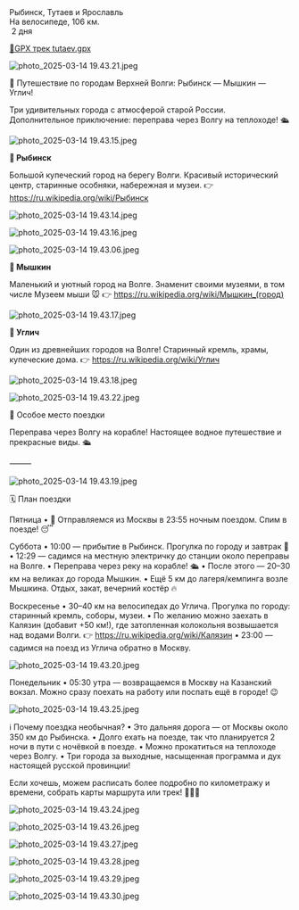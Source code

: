 
<link rel="stylesheet" href="../assets-custom/css/style-markdown.css">
<div class="cover-container" style="background-image: url('tutaev-1600.jpg');">
	<div class="cover-text">
		<div class="cover-title">
            Рыбинск, Тутаев и Ярославль
        </div>
		<div class="cover-description">
			<div class="packages-location">
                <img loading="lazy" src="../assets-custom/icon-bike.png" alt="" class="cover-icon">
                <div class="h4-default regular">На велосипеде, 106 км.</div>
            </div>
            <div>
                <img class="cover-icon" loading="lazy" src="../assets-custom/icon-time.png" alt=""  />
                <span>2 дня</span>
            </div>
		</div>
	</div>
</div>

<div id="map"></div>

[📍GPX трек tutaev.gpx](tutaev.gpx)


![photo_2025-03-14 19.43.21.jpeg](imgs/photo_2025-03-14%2019.43.21.jpeg)





🚂 Путешествие по городам Верхней Волги: Рыбинск — Мышкин — Углич!

Три удивительных города с атмосферой старой России.
Дополнительное приключение: переправа через Волгу на теплоходе! 🛳️

![photo_2025-03-14 19.43.15.jpeg](imgs/photo_2025-03-14%2019.43.15.jpeg)



**📍 Рыбинск**

Большой купеческий город на берегу Волги.
Красивый исторический центр, старинные особняки, набережная и музеи.
👉 https://ru.wikipedia.org/wiki/Рыбинск

![photo_2025-03-14 19.43.14.jpeg](imgs/photo_2025-03-14%2019.43.14.jpeg)

![photo_2025-03-14 19.43.16.jpeg](imgs/photo_2025-03-14%2019.43.16.jpeg)

![photo_2025-03-14 19.43.06.jpeg](imgs/photo_2025-03-14%2019.43.06.jpeg)


**📍 Мышкин**

Маленький и уютный город на Волге.
Знаменит своими музеями, в том числе Музеем мыши 🐭
👉 https://ru.wikipedia.org/wiki/Мышкин_(город)

![photo_2025-03-14 19.43.17.jpeg](imgs/photo_2025-03-14%2019.43.17.jpeg)



**📍 Углич**

Один из древнейших городов на Волге!
Старинный кремль, храмы, купеческие дома.
👉 https://ru.wikipedia.org/wiki/Углич

![photo_2025-03-14 19.43.18.jpeg](imgs/photo_2025-03-14%2019.43.18.jpeg)

![photo_2025-03-14 19.43.22.jpeg](imgs/photo_2025-03-14%2019.43.22.jpeg)

🌊 Особое место поездки

Переправа через Волгу на корабле!
Настоящее водное путешествие и прекрасные виды. 🛳️

⸻


![photo_2025-03-14 19.43.19.jpeg](imgs/photo_2025-03-14%2019.43.19.jpeg)


🗓️ План поездки

Пятница
•	🚂 Отправляемся из Москвы в 23:55 ночным поездом.
Спим в поезде! 😴



Суббота
•	10:00 — прибытие в Рыбинск.
Прогулка по городу и завтрак 🍳
•	12:29 — садимся на местную электричку до станции около переправы на Волге.
•	Переправа через реку на корабле! 🛳️
•	После этого — 20–30 км на великах до города Мышкин.
•	Ещё 5 км до лагеря/кемпинга возле Мышкина.
Отдых, закат, вечерний костёр 🔥



Воскресенье
•	30–40 км на велосипедах до Углича.
Прогулка по городу: старинный кремль, соборы, музеи.
•	По желанию можно заехать в Калязин (добавит +50 км!), где затопленная колокольня возвышается над водами Волги.
👉 https://ru.wikipedia.org/wiki/Калязин
•	23:00 — садимся на поезд из Углича обратно в Москву.



![photo_2025-03-14 19.43.20.jpeg](imgs/photo_2025-03-14%2019.43.20.jpeg)



Понедельник
•	05:30 утра — возвращаемся в Москву на Казанский вокзал.
Можно сразу поехать на работу или поспать ещё в городе! 😉



![photo_2025-03-14 19.43.25.jpeg](imgs/photo_2025-03-14%2019.43.25.jpeg)

ℹ️ Почему поездка необычная?
•	Это дальняя дорога — от Москвы около 350 км до Рыбинска.
•	Долго ехать на поезде, так что планируется 2 ночи в пути с ночёвкой в поезде.
•	Можно прокатиться на теплоходе через Волгу.
•	Три города за выходные, насыщенная программа и дух настоящей русской провинции!



Если хочешь, можем расписать более подробно по километражу и времени, собрать карты маршрута или трек! 🚴‍♂️🌲




![photo_2025-03-14 19.43.24.jpeg](imgs/photo_2025-03-14%2019.43.24.jpeg)

![photo_2025-03-14 19.43.26.jpeg](imgs/photo_2025-03-14%2019.43.26.jpeg)

![photo_2025-03-14 19.43.27.jpeg](imgs/photo_2025-03-14%2019.43.27.jpeg)

![photo_2025-03-14 19.43.28.jpeg](imgs/photo_2025-03-14%2019.43.28.jpeg)

![photo_2025-03-14 19.43.29.jpeg](imgs/photo_2025-03-14%2019.43.29.jpeg)

![photo_2025-03-14 19.43.30.jpeg](imgs/photo_2025-03-14%2019.43.30.jpeg)









<link href="https://api.mapbox.com/mapbox-gl-js/v3.10.0/mapbox-gl.css" rel="stylesheet">
<script src="https://api.mapbox.com/mapbox-gl-js/v3.10.0/mapbox-gl.js"></script>
<script src="https://cdn.jsdelivr.net/npm/js-yaml@4.1.0/dist/js-yaml.min.js"></script>
<script src="../assets-custom/js/cozy-journey.js"></script>
<script>architectMap({
    tracks: [{path: 'tutaev.gpx'}], 
    points: 'points.yaml',
    zoom: 5.8,
    center: [38.08029, 56.58288],
    fitDuration: 9000
});
</script>